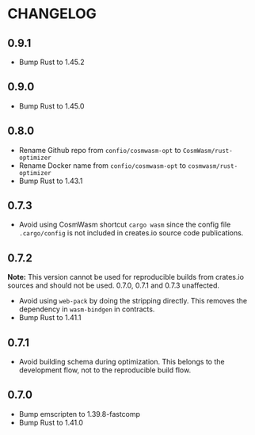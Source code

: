 # CHANGELOG

## 0.9.1

- Bump Rust to 1.45.2

## 0.9.0

- Bump Rust to 1.45.0

## 0.8.0

- Rename Github repo from `confio/cosmwasm-opt` to `CosmWasm/rust-optimizer`
- Rename Docker name from `confio/cosmwasm-opt` to `cosmwasm/rust-optimizer`
- Bump Rust to 1.43.1

## 0.7.3

- Avoid using CosmWasm shortcut `cargo wasm` since the config file
  `.cargo/config` is not included in creates.io source code publications.

## 0.7.2

**Note:** This version cannot be used for reproducible builds from crates.io
sources and should not be used. 0.7.0, 0.7.1 and 0.7.3 unaffected.

- Avoid using `web-pack` by doing the stripping directly. This removes the
  dependency in `wasm-bindgen` in contracts.
- Bump Rust to 1.41.1

## 0.7.1

- Avoid building schema during optimization. This belongs to the development
  flow, not to the reproducible build flow.

## 0.7.0

- Bump emscripten to 1.39.8-fastcomp
- Bump Rust to 1.41.0

